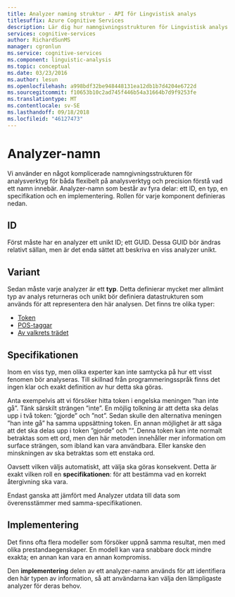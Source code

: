 ```yaml
---
title: Analyzer naming struktur - API för Lingvistisk analys
titlesuffix: Azure Cognitive Services
description: Lär dig hur namngivningsstrukturen för Lingvistisk analys API Analyzer ger både flexibilitet och precision.
services: cognitive-services
author: RichardSunMS
manager: cgronlun
ms.service: cognitive-services
ms.component: linguistic-analysis
ms.topic: conceptual
ms.date: 03/23/2016
ms.author: lesun
ms.openlocfilehash: a998bdf32be948448131ea12db1b7d4204e6722d
ms.sourcegitcommit: f10653b10c2ad745f446b54a31664b7d9f9253fe
ms.translationtype: MT
ms.contentlocale: sv-SE
ms.lasthandoff: 09/18/2018
ms.locfileid: "46127473"
---
```

# <a name="analyzer-names"></a>Analyzer-namn

Vi använder en något komplicerade namngivningsstrukturen för analysverktyg för båda flexibelt på analysverktyg och precision förstå vad ett namn innebär.
Analyzer-namn som består av fyra delar: ett ID, en typ, en specifikation och en implementering.
Rollen för varje komponent definieras nedan.

## <a name="id"></a>ID
Först måste har en analyzer ett unikt ID; ett GUID.
Dessa GUID bör ändras relativt sällan, men är det enda sättet att beskriva en viss analyzer unikt.

## <a name="kind"></a>Variant
Sedan måste varje analyzer är ett **typ**.
Detta definierar mycket mer allmänt typ av analys returneras och unikt bör definiera datastrukturen som används för att representera den här analysen.
Det finns tre olika typer:
 - [Token](Sentences-and-Tokens.md)
 - [POS-taggar](Pos-Tagging.md)
 - [Av valkrets trädet](constituency-parsing.md)

## <a name="specification"></a>Specifikationen
Inom en viss typ, men olika experter kan inte samtycka på hur ett visst fenomen bör analyseras.
Till skillnad från programmeringsspråk finns det ingen klar och exakt definition av hur detta ska göras.

Anta exempelvis att vi försöker hitta token i engelska meningen ”han inte gå”.
Tänk särskilt strängen ”inte”.
En möjlig tolkning är att detta ska delas upp i två token: ”gjorde” och ”not”.
Sedan skulle den alternativa meningen ”han inte gå” ha samma uppsättning token.
En annan möjlighet är att säga att det ska delas upp i token ”gjorde” och ””.
Denna token kan inte normalt betraktas som ett ord, men den här metoden innehåller mer information om surface strängen, som ibland kan vara användbara.
Eller kanske den minskningen av ska betraktas som ett enstaka ord.

Oavsett vilken väljs automatiskt, att välja ska göras konsekvent.
Detta är exakt vilken roll en **specifikationen**: för att bestämma vad en korrekt återgivning ska vara.

Endast ganska att jämfört med Analyzer utdata till data som överensstämmer med samma-specifikationen.

## <a name="implementation"></a>Implementering

Det finns ofta flera modeller som försöker uppnå samma resultat, men med olika prestandaegenskaper.
En modell kan vara snabbare dock mindre exakta; en annan kan vara en annan kompromiss.

Den **implementering** delen av ett analyzer-namn används för att identifiera den här typen av information, så att användarna kan välja den lämpligaste analyzer för deras behov.
